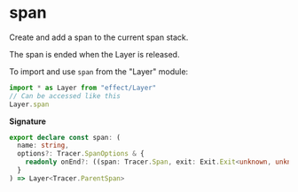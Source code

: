 # span

Create and add a span to the current span stack.

The span is ended when the Layer is released.

To import and use `span` from the "Layer" module:

```ts
import * as Layer from "effect/Layer"
// Can be accessed like this
Layer.span
```

**Signature**

```ts
export declare const span: (
  name: string,
  options?: Tracer.SpanOptions & {
    readonly onEnd?: ((span: Tracer.Span, exit: Exit.Exit<unknown, unknown>) => Effect.Effect<void>) | undefined
  }
) => Layer<Tracer.ParentSpan>
```
